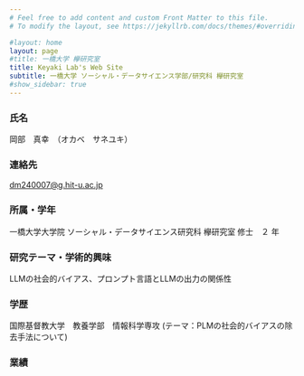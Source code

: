 ```yaml
---
# Feel free to add content and custom Front Matter to this file.
# To modify the layout, see https://jekyllrb.com/docs/themes/#overriding-theme-defaults

#layout: home
layout: page
#title: 一橋大学 欅研究室
title: Keyaki Lab's Web Site
subtitle: 一橋大学 ソーシャル・データサイエンス学部/研究科 欅研究室
#show_sidebar: true
---
```

<!--<span style="font-size: 200%">-->
### 氏名
岡部　真幸　（オカベ　サネユキ）

### 連絡先
dm240007@g.hit-u.ac.jp

### 所属・学年
一橋大学大学院 ソーシャル・データサイエンス研究科 欅研究室 修士　２ 年

### 研究テーマ・学術的興味
LLMの社会的バイアス、プロンプト言語とLLMの出力の関係性

### 学歴
国際基督教大学　教養学部　情報科学専攻 (テーマ：PLMの社会的バイアスの除去手法について)

### 業績

